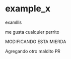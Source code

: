 # example_x
examllls

me gusta cualquier perrito

MODIFICANDO ESTA MIERDA

Agregando otro maldito PR